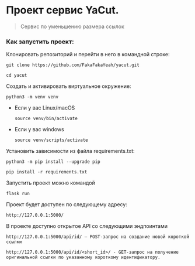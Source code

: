 # Проект сервис YaCut.

> Сервис по уменьшению размера ссылок

### Как запустить проект:

Клонировать репозиторий и перейти в него в командной строке:

```
git clone https://github.com/FakaFakaYeah/yacut.git
```

```
cd yacut
```

Cоздать и активировать виртуальное окружение:

```
python3 -m venv venv
```

* Если у вас Linux/macOS

    ```
    source venv/bin/activate
    ```

* Если у вас windows

    ```
    source venv/scripts/activate
    ```

Установить зависимости из файла requirements.txt:

```
python3 -m pip install --upgrade pip
```

```
pip install -r requirements.txt
```

Запустить проект можно командой

```
flask run
```

Проект будет доступен по следующему адресу:

```
http://127.0.0.1:5000/
```

В проекте доступно открытое API со следующими эндпоинтами

```
http://127.0.0.1:5000/api/id/ — POST-запрос на создание новой короткой ссылки
```

```
http://127.0.0.1:5000/api/id/<short_id>/ - GET-запрос на получение оригинальной ссылки по указанному короткому идентификатору. 
```